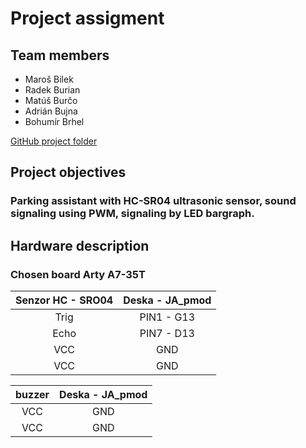 # Project assigment

## Team members

* Maroš Bilek
* Radek Burian
* Matúš Burčo
* Adrián Bujna
* Bohumír Brhel

[GitHub project folder](to-do)

## Project objectives

### Parking assistant with HC-SR04 ultrasonic sensor, sound signaling using PWM, signaling by LED bargraph.

## Hardware description

### Chosen board **Arty A7-35T**

| **Senzor HC - SRO04** | **Deska - JA_pmod** |
| :-: | :-: | 
| Trig | PIN1 - G13 |
| Echo | PIN7 - D13 |
| VCC | GND |
| VCC | GND |


| **buzzer** | **Deska - JA_pmod** |
| :-: | :-: | 
| VCC | GND |
| VCC | GND |























